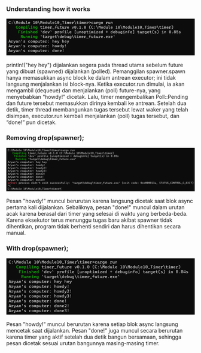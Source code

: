 ### Understanding how it works

![alt text](img/Test1.png)

println!("hey hey") dijalankan segera pada thread utama sebelum future yang dibuat (spawned) dijalankan (polled). Pemanggilan spawner.spawn hanya memasukkan async block ke dalam antrean executor; ini tidak langsung menjalankan isi block-nya. Ketika executor.run dimulai, ia akan mengambil (dequeue) dan menjalankan (poll) future-nya, yang menyebabkan “howdy!” dicetak. Lalu, timer mengembalikan Poll::Pending dan future tersebut memasukkan dirinya kembali ke antrean. Setelah dua detik, timer thread membangunkan tugas tersebut lewat waker yang telah disimpan, executor.run kembali menjalankan (poll) tugas tersebut, dan “done!” pun dicetak.



### Removing drop(spawner);

![alt text](img/Test3.png)

Pesan "howdy!" muncul berurutan karena langsung dicetak saat blok async pertama kali dijalankan. Sebaliknya, pesan "done!" muncul dalam urutan acak karena berasal dari timer yang selesai di waktu yang berbeda-beda. Karena eksekutor terus menunggu tugas baru akibat spawner tidak dihentikan, program tidak berhenti sendiri dan harus dihentikan secara manual.


### With drop(spawner);

![alt text](img/Test2.png)

Pesan "howdy!" muncul berurutan karena setiap blok async langsung mencetak saat dijalankan. Pesan "done!" juga muncul secara berurutan karena timer yang aktif setelah dua detik bangun bersamaan, sehingga pesan dicetak sesuai urutan bangunnya masing-masing timer.
